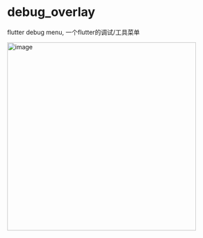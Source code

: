 # debug_overlay
flutter debug menu, 一个flutter的调试/工具菜单

<img width="434" alt="image" src="https://github.com/user-attachments/assets/741ce9ce-ad2a-413c-873a-2e9600f76eea" />

